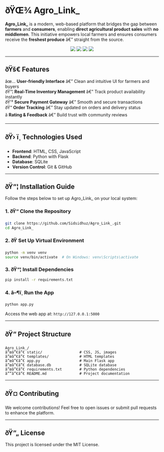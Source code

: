 # ðŸŒ¾ Agro_Link_

**Agro_Link_** is a modern, web-based platform that bridges the gap between **farmers** and **consumers**, enabling **direct agricultural product sales** with **no middlemen**. This initiative empowers local farmers and ensures consumers receive the **freshest produce** â€” straight from the source.

<p align="center">
  <img src="https://img.shields.io/badge/Platform-WebApp-green?style=for-the-badge" />
  <img src="https://img.shields.io/badge/Backend-Flask-blue?style=for-the-badge" />
  <img src="https://img.shields.io/badge/Database-SQLite-orange?style=for-the-badge" />
  <img src="https://img.shields.io/badge/Frontend-HTML/CSS/JS-yellow?style=for-the-badge" />
</p>

---

## ðŸš€ Features

âœ… **User-friendly Interface** â€” Clean and intuitive UI for farmers and buyers  
ðŸ“¦ **Real-Time Inventory Management** â€” Track product availability instantly  
ðŸ’³ **Secure Payment Gateway** â€” Smooth and secure transactions  
ðŸ“ **Order Tracking** â€” Stay updated on orders and delivery status  
â­ **Rating & Feedback** â€” Build trust with community reviews

---

## ðŸ› ï¸ Technologies Used

- **Frontend**: HTML, CSS, JavaScript  
- **Backend**: Python with Flask  
- **Database**: SQLite  
- **Version Control**: Git & GitHub  

---

## ðŸ“¦ Installation Guide

Follow the steps below to set up Agro_Link_ on your local system:

### 1. ðŸ“ Clone the Repository

```bash
git clone https://github.com/Sidsidhuz/Agro_Link_.git
cd Agro_Link_
```

### 2. ðŸ Set Up Virtual Environment

```bash
python -m venv venv
source venv/bin/activate  # On Windows: venv\Scripts\activate
```

### 3. ðŸ“¦ Install Dependencies

```bash
pip install -r requirements.txt
```

### 4. â–¶ï¸ Run the App

```bash
python app.py
```

Access the web app at: `http://127.0.0.1:5000`

---

## ðŸ“ Project Structure

```
Agro_Link_/
â”œâ”€â”€ static/                 # CSS, JS, images
â”œâ”€â”€ templates/              # HTML templates
â”œâ”€â”€ app.py                  # Main Flask app
â”œâ”€â”€ database.db             # SQLite database
â”œâ”€â”€ requirements.txt        # Python dependencies
â””â”€â”€ README.md               # Project documentation
```

---

## ðŸ¤ Contributing

We welcome contributions! Feel free to open issues or submit pull requests to enhance the platform.

---

## ðŸ“„ License

This project is licensed under the MIT License.